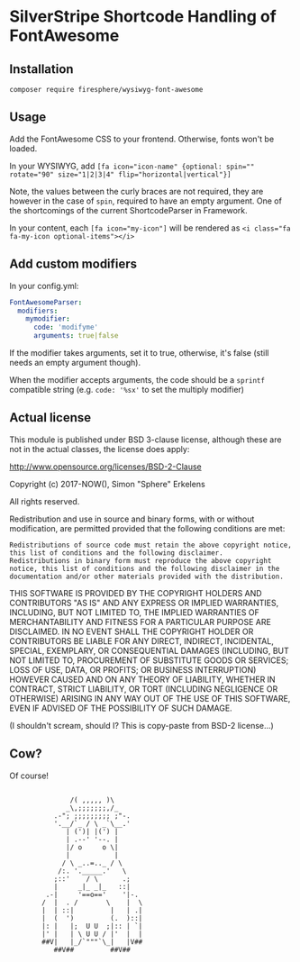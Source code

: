 # SilverStripe Shortcode Handling of FontAwesome

## Installation

`composer require firesphere/wysiwyg-font-awesome`

## Usage

Add the FontAwesome CSS to your frontend. Otherwise, fonts won't be loaded.

In your WYSIWYG, add `[fa icon="icon-name" {optional: spin="" rotate="90" size="1|2|3|4" flip="horizontal|vertical"}]`

Note, the values between the curly braces are not required, they are however in the case of `spin`, required to have an empty argument.
One of the shortcomings of the current ShortcodeParser in Framework.

In your content, each `[fa icon="my-icon"]` will be rendered as `<i class="fa fa-my-icon optional-items"></i>`

## Add custom modifiers

In your config.yml:
```yaml
FontAwesomeParser:
  modifiers:
    mymodifier:
      code: 'modifyme'
      arguments: true|false
```
If the modifier takes arguments, set it to true, otherwise, it's false (still needs an empty argument though).

When the modifier accepts arguments, the code should be a `sprintf` compatible string (e.g. `code: '%sx'` to set the multiply modifier)


## Actual license

This module is published under BSD 3-clause license, although these are not in the actual classes, the license does apply:

http://www.opensource.org/licenses/BSD-2-Clause

Copyright (c) 2017-NOW(), Simon "Sphere" Erkelens

All rights reserved.

Redistribution and use in source and binary forms, with or without modification, are permitted provided that the following conditions are met:

    Redistributions of source code must retain the above copyright notice, this list of conditions and the following disclaimer.
    Redistributions in binary form must reproduce the above copyright notice, this list of conditions and the following disclaimer in the documentation and/or other materials provided with the distribution.

THIS SOFTWARE IS PROVIDED BY THE COPYRIGHT HOLDERS AND CONTRIBUTORS "AS IS" AND ANY EXPRESS OR IMPLIED WARRANTIES, INCLUDING, BUT NOT LIMITED TO, THE IMPLIED WARRANTIES OF MERCHANTABILITY AND FITNESS FOR A PARTICULAR PURPOSE ARE DISCLAIMED. IN NO EVENT SHALL THE COPYRIGHT HOLDER OR CONTRIBUTORS BE LIABLE FOR ANY DIRECT, INDIRECT, INCIDENTAL, SPECIAL, EXEMPLARY, OR CONSEQUENTIAL DAMAGES (INCLUDING, BUT NOT LIMITED TO, PROCUREMENT OF SUBSTITUTE GOODS OR SERVICES; LOSS OF USE, DATA, OR PROFITS; OR BUSINESS INTERRUPTION) HOWEVER CAUSED AND ON ANY THEORY OF LIABILITY, WHETHER IN CONTRACT, STRICT LIABILITY, OR TORT (INCLUDING NEGLIGENCE OR OTHERWISE) ARISING IN ANY WAY OUT OF THE USE OF THIS SOFTWARE, EVEN IF ADVISED OF THE POSSIBILITY OF SUCH DAMAGE.


(I shouldn't scream, should I? This is copy-paste from BSD-2 license...)

## Cow?

Of course!
```

               /( ,,,,, )\
              _\,;;;;;;;,/_
           .-"; ;;;;;;;;; ;"-.
           '.__/`_ / \ _`\__.'
              | (')| |(') |
              | .--' '--. |
              |/ o     o \|
              |           |
             / \ _..=.._ / \
            /:. '._____.'   \
           ;::'    / \      .;
           |     _|_ _|_   ::|
         .-|     '==o=='    '|-.
        /  |  . /       \    |  \
        |  | ::|         |   | .|
        |  (  ')         (.  )::|
        |: |   |;  U U  ;|:: | `|
        |' |   | \ U U / |'  |  |
        ##V|   |_/`"""`\_|   |V##
           ##V##         ##V##
```
